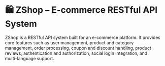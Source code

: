 # 🛍️ ZShop – E-commerce RESTful API System

ZShop is a RESTful API system built for an e-commerce platform. It provides core features such as user management, product and category management, order processing, coupon and discount handling, product reviews, authentication and authorization, social login integration, and multi-language support.
